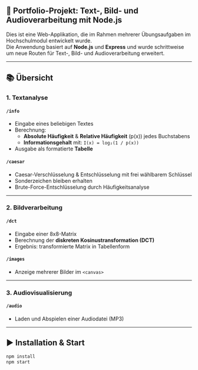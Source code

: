 ## 🧠 Portfolio-Projekt: Text-, Bild- und Audioverarbeitung mit Node.js

Dies ist eine Web-Applikation, die im Rahmen mehrerer Übungsaufgaben im Hochschulmodul entwickelt wurde.  
Die Anwendung basiert auf **Node.js** und **Express** und wurde schrittweise um neue Routen für Text-, Bild- und Audioverarbeitung erweitert.

---

## 📚 Übersicht

### 1. Textanalyse

#### `/info`
- Eingabe eines beliebigen Textes 
- Berechnung:
  - **Absolute Häufigkeit** & **Relative Häufigkeit** (p(x)) jedes Buchstabens
  - **Informationsgehalt** mit: `I(x) = log₂(1 / p(x))`
- Ausgabe als formatierte **Tabelle**

#### `/caesar`
- Caesar-Verschlüsselung & Entschlüsselung mit frei wählbarem Schlüssel
- Sonderzeichen bleiben erhalten
- Brute-Force-Entschlüsselung durch Häufigkeitsanalyse

---

### 2. Bildverarbeitung

#### `/dct`
- Eingabe einer 8x8-Matrix
- Berechnung der **diskreten Kosinustransformation (DCT)**
- Ergebnis: transformierte Matrix in Tabellenform

#### `/images`
- Anzeige mehrerer Bilder im `<canvas>`

---

### 3. Audiovisualisierung

#### `/audio`
- Laden und Abspielen einer Audiodatei (MP3)

---

## ▶️ Installation & Start

```bash
npm install
npm start
